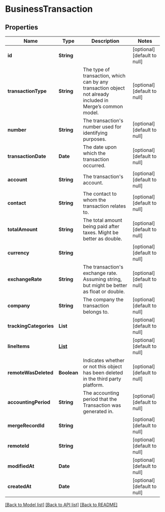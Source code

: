 # BusinessTransaction
## Properties

| Name | Type | Description | Notes |
|------------ | ------------- | ------------- | -------------|
| **id** | **String** |  | [optional] [default to null] |
| **transactionType** | **String** | The type of transaction, which can by any transaction object not already included in Merge’s common model. | [optional] [default to null] |
| **number** | **String** | The transaction&#39;s number used for identifying purposes. | [optional] [default to null] |
| **transactionDate** | **Date** | The date upon which the transaction occurred. | [optional] [default to null] |
| **account** | **String** | The transaction&#39;s account. | [optional] [default to null] |
| **contact** | **String** | The contact to whom the transaction relates to. | [optional] [default to null] |
| **totalAmount** | **String** | The total amount being paid after taxes.  Might be better as double. | [optional] [default to null] |
| **currency** | **String** |  | [optional] [default to null] |
| **exchangeRate** | **String** | The transaction&#39;s exchange rate.  Assuming string, but might be better as float or double. | [optional] [default to null] |
| **company** | **String** | The company the transaction belongs to. | [optional] [default to null] |
| **trackingCategories** | **List** |  | [optional] [default to null] |
| **lineItems** | [**List**](TransactionLineItem.md) |  | [optional] [default to null] |
| **remoteWasDeleted** | **Boolean** | Indicates whether or not this object has been deleted in the third party platform. | [optional] [default to null] |
| **accountingPeriod** | **String** | The accounting period that the Transaction was generated in. | [optional] [default to null] |
| **mergeRecordId** | **String** |  | [optional] [default to null] |
| **remoteId** | **String** |  | [optional] [default to null] |
| **modifiedAt** | **Date** |  | [optional] [default to null] |
| **createdAt** | **Date** |  | [optional] [default to null] |

[[Back to Model list]](../README.md#documentation-for-models) [[Back to API list]](../README.md#documentation-for-api-endpoints) [[Back to README]](../README.md)

